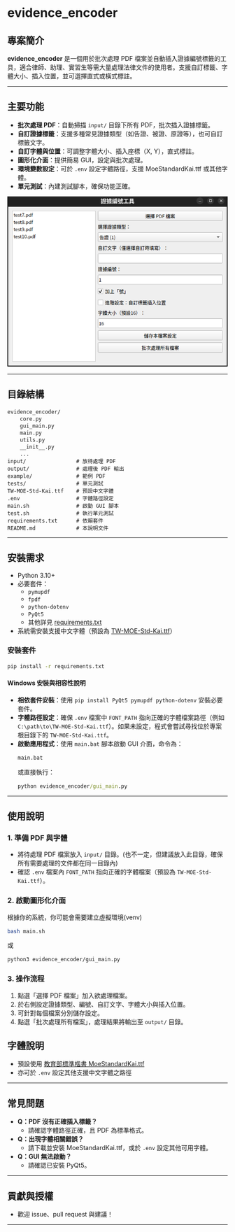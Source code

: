 # evidence_encoder

## 專案簡介
**evidence_encoder** 是一個用於批次處理 PDF 檔案並自動插入證據編號標籤的工具，適合律師、助理、實習生等需大量處理法律文件的使用者。支援自訂標籤、字體大小、插入位置，並可選擇直式或橫式標註。

---

## 主要功能

- **批次處理 PDF**：自動掃描 `input/` 目錄下所有 PDF，批次插入證據標籤。
- **自訂證據標籤**：支援多種常見證據類型（如告證、被證、原證等），也可自訂標籤文字。
- **自訂字體與位置**：可調整字體大小、插入座標（X, Y），直式標註。
- **圖形化介面**：提供簡易 GUI，設定與批次處理。
- **環境變數設定**：可於 `.env` 設定字體路徑，支援 MoeStandardKai.ttf 或其他字體。
- **單元測試**：內建測試腳本，確保功能正確。

<!-- add file /image/demo.png -->

![alt text](image/demo.png "demo")



---

## 目錄結構

```
evidence_encoder/
    core.py
    gui_main.py
    main.py
    utils.py
    __init__.py
    ...
input/                # 放待處理 PDF
output/               # 處理後 PDF 輸出
example/              # 範例 PDF
tests/                # 單元測試
TW-MOE-Std-Kai.ttf    # 預設中文字體
.env                  # 字體路徑設定
main.sh               # 啟動 GUI 腳本
test.sh               # 執行單元測試
requirements.txt      # 依賴套件
README.md             # 本說明文件
```

---

## 安裝需求

- Python 3.10+
- 必要套件：
  - `pymupdf`
  - `fpdf`
  - `python-dotenv`
  - `PyQt5`
  - 其他詳見 [requirements.txt](requirements.txt)
- 系統需安裝支援中文字體（預設為 [TW-MOE-Std-Kai.ttf](TW-MOE-Std-Kai.ttf)）

### 安裝套件

```sh
pip install -r requirements.txt
```

#### Windows 安裝與相容性說明

- **相依套件安裝**：使用 `pip install PyQt5 pymupdf python-dotenv` 安裝必要套件。
- **字體路徑設定**：確保 `.env` 檔案中 `FONT_PATH` 指向正確的字體檔案路徑（例如 `C:\path\to\TW-MOE-Std-Kai.ttf`）。如果未設定，程式會嘗試尋找位於專案根目錄下的 `TW-MOE-Std-Kai.ttf`。
- **啟動應用程式**：使用 `main.bat` 腳本啟動 GUI 介面，命令為：
  ```bat
  main.bat
  ```
  或直接執行：
  ```bat
  python evidence_encoder/gui_main.py
  ```

---

## 使用說明

### 1. 準備 PDF 與字體

- 將待處理 PDF 檔案放入 `input/` 目錄。(也不一定，但建議放入此目錄，確保所有需要處理的文件都在同一目錄內)
- 確認 `.env` 檔案內 `FONT_PATH` 指向正確的字體檔案（預設為 `TW-MOE-Std-Kai.ttf`）。

### 2. 啟動圖形化介面

根據你的系統，你可能會需要建立虛擬環境(venv)

```sh
bash main.sh
```
或
```sh
python3 evidence_encoder/gui_main.py
```

### 3. 操作流程

1. 點選「選擇 PDF 檔案」加入欲處理檔案。
2. 於右側設定證據類型、編號、自訂文字、字體大小與插入位置。
3. 可針對每個檔案分別儲存設定。
4. 點選「批次處理所有檔案」，處理結果將輸出至 `output/` 目錄。




## 字體說明

- 預設使用 [教育部標準楷書 MoeStandardKai.ttf](https://language.moe.gov.tw/result.aspx?classify_sn=23&subclassify_sn=436&content_sn=47)
- 亦可於 `.env` 設定其他支援中文字體之路徑

---

## 常見問題

- **Q：PDF 沒有正確插入標籤？**
  - 請確認字體路徑正確，且 PDF 為標準格式。
- **Q：出現字體相關錯誤？**
  - 請下載並安裝 MoeStandardKai.ttf，或於 `.env` 設定其他可用字體。
- **Q：GUI 無法啟動？**
  - 請確認已安裝 PyQt5。

---

## 貢獻與授權

- 歡迎 issue、pull request 與建議！

---

